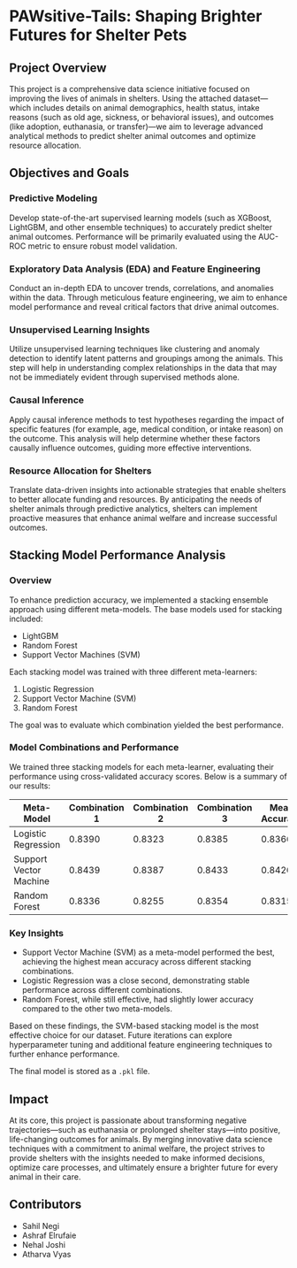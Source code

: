 # PAWsitive-Tails: Shaping Brighter Futures for Shelter Pets

## Project Overview
This project is a comprehensive data science initiative focused on improving the lives of animals in shelters. Using the attached dataset—which includes details on animal demographics, health status, intake reasons (such as old age, sickness, or behavioral issues), and outcomes (like adoption, euthanasia, or transfer)—we aim to leverage advanced analytical methods to predict shelter animal outcomes and optimize resource allocation.

## Objectives and Goals

### Predictive Modeling
Develop state-of-the-art supervised learning models (such as XGBoost, LightGBM, and other ensemble techniques) to accurately predict shelter animal outcomes. Performance will be primarily evaluated using the AUC-ROC metric to ensure robust model validation.

### Exploratory Data Analysis (EDA) and Feature Engineering
Conduct an in-depth EDA to uncover trends, correlations, and anomalies within the data. Through meticulous feature engineering, we aim to enhance model performance and reveal critical factors that drive animal outcomes.

### Unsupervised Learning Insights
Utilize unsupervised learning techniques like clustering and anomaly detection to identify latent patterns and groupings among the animals. This step will help in understanding complex relationships in the data that may not be immediately evident through supervised methods alone.

### Causal Inference
Apply causal inference methods to test hypotheses regarding the impact of specific features (for example, age, medical condition, or intake reason) on the outcome. This analysis will help determine whether these factors causally influence outcomes, guiding more effective interventions.

### Resource Allocation for Shelters
Translate data-driven insights into actionable strategies that enable shelters to better allocate funding and resources. By anticipating the needs of shelter animals through predictive analytics, shelters can implement proactive measures that enhance animal welfare and increase successful outcomes.

## Stacking Model Performance Analysis

### Overview
To enhance prediction accuracy, we implemented a stacking ensemble approach using different meta-models. The base models used for stacking included:
- LightGBM
- Random Forest
- Support Vector Machines (SVM)

Each stacking model was trained with three different meta-learners:
1. Logistic Regression
2. Support Vector Machine (SVM)
3. Random Forest

The goal was to evaluate which combination yielded the best performance.

### Model Combinations and Performance
We trained three stacking models for each meta-learner, evaluating their performance using cross-validated accuracy scores. Below is a summary of our results:

| Meta-Model                  | Combination 1 | Combination 2 | Combination 3 | Mean Accuracy |
|-----------------------------|--------------|--------------|--------------|---------------|
| Logistic Regression         | 0.8390       | 0.8323       | 0.8385       | 0.8366        |
| Support Vector Machine      | 0.8439       | 0.8387       | 0.8433       | 0.8420        |
| Random Forest               | 0.8336       | 0.8255       | 0.8354       | 0.8315        |

### Key Insights
- Support Vector Machine (SVM) as a meta-model performed the best, achieving the highest mean accuracy across different stacking combinations.
- Logistic Regression was a close second, demonstrating stable performance across different combinations.
- Random Forest, while still effective, had slightly lower accuracy compared to the other two meta-models.

Based on these findings, the SVM-based stacking model is the most effective choice for our dataset. Future iterations can explore hyperparameter tuning and additional feature engineering techniques to further enhance performance.

The final model is stored as a `.pkl` file.

## Impact
At its core, this project is passionate about transforming negative trajectories—such as euthanasia or prolonged shelter stays—into positive, life-changing outcomes for animals. By merging innovative data science techniques with a commitment to animal welfare, the project strives to provide shelters with the insights needed to make informed decisions, optimize care processes, and ultimately ensure a brighter future for every animal in their care.

## Contributors
- Sahil Negi
- Ashraf Elrufaie
- Nehal Joshi
- Atharva Vyas
